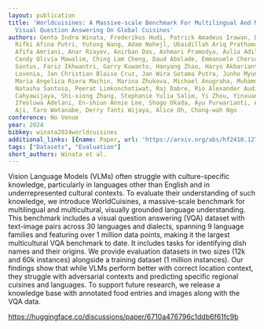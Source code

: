 ```yaml
---
layout: publication
title: 'Worldcuisines: A Massive-scale Benchmark For Multilingual And Multicultural
  Visual Question Answering On Global Cuisines'
authors: Genta Indra Winata, Frederikus Hudi, Patrick Amadeus Irawan, David Anugraha,
  Rifki Afina Putri, Yutong Wang, Adam Nohejl, Ubaidillah Ariq Prathama, Nedjma Ousidhoum,
  Afifa Amriani, Anar Rzayev, Anirban Das, Ashmari Pramodya, Aulia Adila, Bryan Wilie,
  Candy Olivia Mawalim, Ching Lam Cheng, Daud Abolade, Emmanuele Chersoni, Enrico
  Santus, Fariz Ikhwantri, Garry Kuwanto, Hanyang Zhao, Haryo Akbarianto Wibowo, Holy
  Lovenia, Jan Christian Blaise Cruz, Jan Wira Gotama Putra, Junho Myung, Lucky Susanto,
  Maria Angelica Riera Machin, Marina Zhukova, Michael Anugraha, Muhammad Farid Adilazuarda,
  Natasha Santosa, Peerat Limkonchotiwat, Raj Dabre, Rio Alexander Audino, Samuel
  Cahyawijaya, Shi-xiong Zhang, Stephanie Yulia Salim, Yi Zhou, Yinxuan Gui, David
  Ifeoluwa Adelani, En-shiun Annie Lee, Shogo Okada, Ayu Purwarianti, Alham Fikri
  Aji, Taro Watanabe, Derry Tanti Wijaya, Alice Oh, Chong-wah Ngo
conference: No Venue
year: 2024
bibkey: winata2024worldcuisines
additional_links: [{name: Paper, url: 'https://arxiv.org/abs/hf2410.12705'}]
tags: ["Datasets", "Evaluation"]
short_authors: Winata et al.
---
```

Vision Language Models (VLMs) often struggle with culture-specific knowledge, particularly in languages other than English and in underrepresented cultural contexts. To evaluate their understanding of such knowledge, we introduce WorldCuisines, a massive-scale benchmark for multilingual and multicultural, visually grounded language understanding. This benchmark includes a visual question answering (VQA) dataset with text-image pairs across 30 languages and dialects, spanning 9 language families and featuring over 1 million data points, making it the largest multicultural VQA benchmark to date. It includes tasks for identifying dish names and their origins. We provide evaluation datasets in two sizes (12k and 60k instances) alongside a training dataset (1 million instances). Our findings show that while VLMs perform better with correct location context, they struggle with adversarial contexts and predicting specific regional cuisines and languages. To support future research, we release a knowledge base with annotated food entries and images along with the VQA data.

https://huggingface.co/discussions/paper/6710a476796c1ddb6f61fc9b
